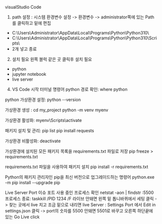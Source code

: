 visualStudio Code
1. path 설정 : 시스템 환경변수 설정 -> 환경변수 -> administrator쪽에 있는 Path를 클릭하고 밑에 편집
  - C:\Users\Administrator\AppData\Local\Programs\Python\Python310\
  - C:\Users\Administrator\AppData\Local\Programs\Python\Python310\Scripts\
  - 2개 넣고 종료
  
2. 설치 필요
왼쪽 블럭 같은 곳 클릭후 설치 필요
- python
- jupyter notebook
- live server  

4. VS Code 시작 터미널 명령어
python 경로 확인:
where python

python 가상환경 설정:
python --version

가상환경 생성 :
cd my_project
python -m venv myenv

가상환경 활성화:
myenv\Scripts\activate

패키지 설치 및 관리:
pip list
pip install requests

가상환경 비활성화:
deactivate

가상환경에 설치된 모든 패키지 목록을 requirements.txt 파일로 저장
pip freeze > requirements.txt

requirements.txt 파일을 사용하여 패키지 설치
pip install -r requirements.txt

Python의 패키지 관리자인 pip을 최신 버전으로 업그레이드하는 명령어
python.exe -m pip install --upgrade pip


Live Server Port 이슈
포트 사용 중인 프로세스 확인
netstat -aon | findstr :5500
프로세스 종료: taskkill /PID 1234 /F
라이브 안돼면 왼쪽 밑 톱니바퀴에서 세팅 클릭 -> 찾는 곳에서 live 치고 조금 밑으로 내리면 live Server : Settings Port 에서 Edit in settings.json 클릭 -> port의 숫자를 5500 안돼면 5501로 바꾸고 오른쪽 하단끝에 있는 Go Live click

